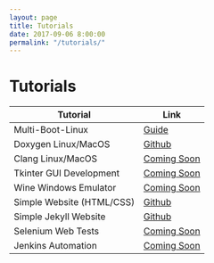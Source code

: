 ```yaml
---
layout: page
title: Tutorials
date: 2017-09-06 8:00:00
permalink: "/tutorials/"
---
```


<div id="presentation-title" markdown="1">

# Tutorials

</div>


<div class="presentation-contents" markdown="1">
    
<div id="presentation-table" markdown="1">

|Tutorial|Link|
|--------|----|
|Multi-Boot-Linux          |[Guide](/multi-boot-linux)|
|Doxygen Linux/MacOS       |[Github](https://github.com/tlee753/doxygen-demo)|
|Clang Linux/MacOS         |[Coming Soon](#)|
|Tkinter GUI Development   |[Coming Soon](#)|
|Wine Windows Emulator     |[Coming Soon](#)|
|Simple Website (HTML/CSS) |[Github](https://github.com/tlee753/simple-website)|
|Simple Jekyll Website     |[Github](https://github.com/tlee753/simple-jekyll)|
|Selenium Web Tests        |[Coming Soon](#)|
|Jenkins Automation        |[Coming Soon](#)|



</div>

</div>